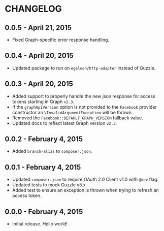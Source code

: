# CHANGELOG


## 0.0.5 - April 21, 2015

- Fixed Graph-specific error response handling.

## 0.0.4 - April 20, 2015

- Updated package to run on `egeloen/http-adapter` instead of Guzzle.

## 0.0.3 - April 20, 2015

- Added support to properly handle the new json response for access tokens starting in Graph `v2.3`.
- If the `graphApiVersion` option is not provided to the `Facebook` provider constructor an `\InvalidArgumentException` will be thrown.
- Removed the `Facebook::DEFAULT_GRAPH_VERSION` fallback value.
- Updated docs to reflect latest Graph version `v2.3`.

## 0.0.2 - February 4, 2015

- Added `branch-alias` to `composer.json`.

## 0.0.1 - February 4, 2015

- Updated `composer.json` to require OAuth 2.0 Client v1.0 with `@dev` flag.
- Updated tests to mock Guzzle v5.x.
- Added test to ensure an exception is thrown when trying to refresh an access token.

## 0.0.0 - February 4, 2015

- Initial release. Hello world!
